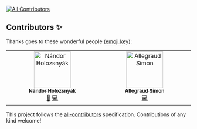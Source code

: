 
<!-- ALL-CONTRIBUTORS-BADGE:START - Do not remove or modify this section -->
[![All Contributors](https://img.shields.io/badge/all_contributors-2-orange.svg?style=flat-square)](#contributors-)
<!-- ALL-CONTRIBUTORS-BADGE:END -->
## Contributors ✨

Thanks goes to these wonderful people ([emoji key](https://allcontributors.org/docs/en/emoji-key)):

<!-- ALL-CONTRIBUTORS-LIST:START - Do not remove or modify this section -->
<!-- prettier-ignore-start -->
<!-- markdownlint-disable -->
<table>
  <tbody>
    <tr>
      <td align="center" valign="top" width="14.28%"><a href="https://github.com/nandorholozsnyak"><img src="https://avatars.githubusercontent.com/u/11406183?v=4?s=100" width="100px;" alt="Nándor Holozsnyák"/><br /><sub><b>Nándor Holozsnyák</b></sub></a><br /><a href="#maintenance-nandorholozsnyak" title="Maintenance">🚧</a> <a href="https://github.com/rodnansol/spring-configuration-property-documenter/commits?author=nandorholozsnyak" title="Code">💻</a></td>
      <td align="center" valign="top" width="14.28%"><a href="https://github.com/Allsimon"><img src="https://avatars.githubusercontent.com/u/8037169?v=4?s=100" width="100px;" alt="Allegraud Simon"/><br /><sub><b>Allegraud Simon</b></sub></a><br /><a href="https://github.com/rodnansol/spring-configuration-property-documenter/commits?author=Allsimon" title="Code">💻</a></td>
    </tr>
  </tbody>
</table>

<!-- markdownlint-restore -->
<!-- prettier-ignore-end -->

<!-- ALL-CONTRIBUTORS-LIST:END -->

This project follows the [all-contributors](https://github.com/all-contributors/all-contributors) specification. Contributions of any kind welcome!
